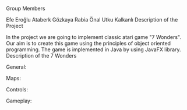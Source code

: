 

Group Members

Efe Eroğlu
Ataberk Gözkaya
Rabia Önal
Utku Kalkanlı
Description of the Project

In the project we are going to implement classic atari game "7 Wonders".
Our aim is to create this game using the principles of object oriented programming.
The game is implemented in Java by using JavaFX library.
Description of the 7 Wonders

General:


Maps:



Controls:


Gameplay:
